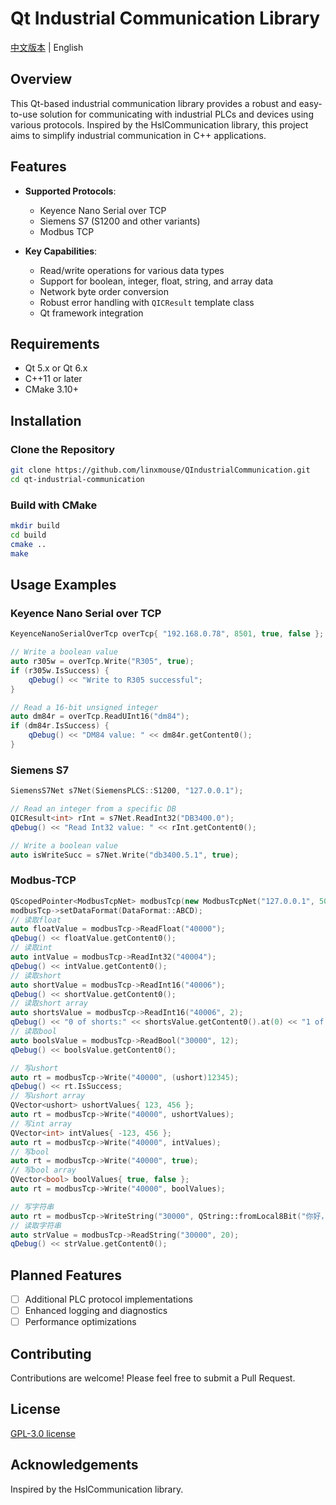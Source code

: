 ﻿# Qt Industrial Communication Library

[中文版本](README_zh.md) | English

## Overview

This Qt-based industrial communication library provides a robust and easy-to-use solution for communicating with industrial PLCs and devices using various protocols. Inspired by the HslCommunication library, this project aims to simplify industrial communication in C++ applications.

## Features

- **Supported Protocols**:
  - Keyence Nano Serial over TCP
  - Siemens S7 (S1200 and other variants)
  - Modbus TCP

- **Key Capabilities**:
  - Read/write operations for various data types
  - Support for boolean, integer, float, string, and array data
  - Network byte order conversion
  - Robust error handling with `QICResult` template class
  - Qt framework integration

## Requirements

- Qt 5.x or Qt 6.x
- C++11 or later
- CMake 3.10+

## Installation

### Clone the Repository

```bash
git clone https://github.com/linxmouse/QIndustrialCommunication.git
cd qt-industrial-communication
```

### Build with CMake

```bash
mkdir build
cd build
cmake ..
make
```

## Usage Examples

### Keyence Nano Serial over TCP

```cpp
KeyenceNanoSerialOverTcp overTcp{ "192.168.0.78", 8501, true, false };

// Write a boolean value
auto r305w = overTcp.Write("R305", true);
if (r305w.IsSuccess) {
    qDebug() << "Write to R305 successful";
}

// Read a 16-bit unsigned integer
auto dm84r = overTcp.ReadUInt16("dm84");
if (dm84r.IsSuccess) {
    qDebug() << "DM84 value: " << dm84r.getContent0();
}
```

### Siemens S7

```cpp
SiemensS7Net s7Net(SiemensPLCS::S1200, "127.0.0.1");

// Read an integer from a specific DB
QICResult<int> rInt = s7Net.ReadInt32("DB3400.0");
qDebug() << "Read Int32 value: " << rInt.getContent0();

// Write a boolean value
auto isWriteSucc = s7Net.Write("db3400.5.1", true);
```

### Modbus-TCP

```cpp
QScopedPointer<ModbusTcpNet> modbusTcp(new ModbusTcpNet("127.0.0.1", 502, true, true));
modbusTcp->setDataFormat(DataFormat::ABCD);
// 读取float
auto floatValue = modbusTcp->ReadFloat("40000");
qDebug() << floatValue.getContent0();
// 读取int
auto intValue = modbusTcp->ReadInt32("40004");
qDebug() << intValue.getContent0();
// 读取short
auto shortValue = modbusTcp->ReadInt16("40006");
qDebug() << shortValue.getContent0();
// 读取short array
auto shortsValue = modbusTcp->ReadInt16("40006", 2);
qDebug() << "0 of shorts:" << shortsValue.getContent0().at(0) << "1 of shorts" << shortsValue.getContent0().at(1);
// 读取bool
auto boolsValue = modbusTcp->ReadBool("30000", 12);
qDebug() << boolsValue.getContent0();

// 写ushort
auto rt = modbusTcp->Write("40000", (ushort)12345);
qDebug() << rt.IsSuccess;
// 写ushort array
QVector<ushort> ushortValues{ 123, 456 };
auto rt = modbusTcp->Write("40000", ushortValues);
// 写int array
QVector<int> intValues{ -123, 456 };
auto rt = modbusTcp->Write("40000", intValues);
// 写bool
auto rt = modbusTcp->Write("40000", true);
// 写bool array
QVector<bool> boolValues{ true, false };
auto rt = modbusTcp->Write("40000", boolValues);

// 写字符串
auto rt = modbusTcp->WriteString("30000", QString::fromLocal8Bit("你好，世界，Modbus-TCP字符串测试!"));
// 读取字符串
auto strValue = modbusTcp->ReadString("30000", 20);
qDebug() << strValue.getContent0();
```

## Planned Features

- [ ] Additional PLC protocol implementations
- [ ] Enhanced logging and diagnostics
- [ ] Performance optimizations

## Contributing

Contributions are welcome! Please feel free to submit a Pull Request.

## License

[GPL-3.0 license](LICENSE.txt)

## Acknowledgements

Inspired by the HslCommunication library.
